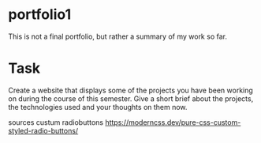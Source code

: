 # portfolio1
This is not a final portfolio, but rather a summary of my work so far. 

# Task
Create a website that displays some of the projects you have been working on during the course of this semester. Give a short brief about the projects, the technologies used and your thoughts on them now. 


sources
custum radiobuttons
https://moderncss.dev/pure-css-custom-styled-radio-buttons/
